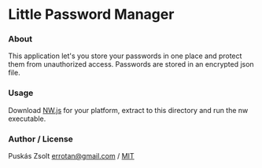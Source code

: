 # Little Password Manager

### About

This application let's you store your passwords in one place and protect them from unauthorized access. Passwords are stored in an encrypted json file.

### Usage

Download [NW.js](https://nwjs.io/downloads/) for your platform, extract to this directory and run the nw executable.

### Author / License

Puskás Zsolt <errotan@gmail.com> / [MIT](https://en.wikipedia.org/wiki/MIT_License)
